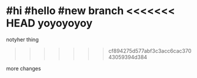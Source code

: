 #hi
#hello
#new branch
<<<<<<< HEAD
yoyoyoyoy
=======
notyher thing
>>>>>>> cf894275d577abf3c3acc6cac37043059394d384

more changes
